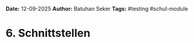 
**Date:** 12-09-2025
**Author:** Batuhan Seker
**Tags:** #testing #schul-module 
# 6. Schnittstellen